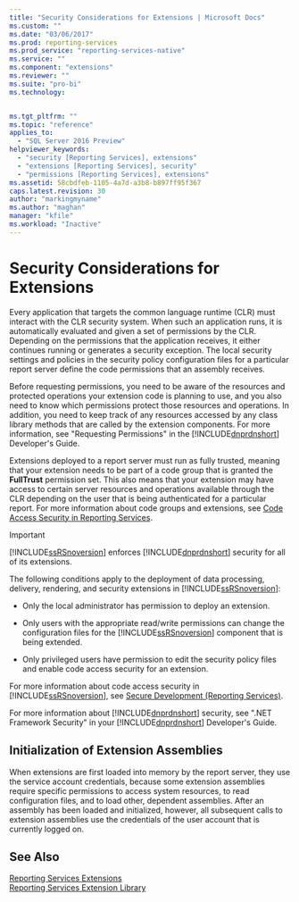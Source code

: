 ```yaml
---
title: "Security Considerations for Extensions | Microsoft Docs"
ms.custom: ""
ms.date: "03/06/2017"
ms.prod: reporting-services
ms.prod_service: "reporting-services-native"
ms.service: ""
ms.component: "extensions"
ms.reviewer: ""
ms.suite: "pro-bi"
ms.technology: 


ms.tgt_pltfrm: ""
ms.topic: "reference"
applies_to: 
  - "SQL Server 2016 Preview"
helpviewer_keywords: 
  - "security [Reporting Services], extensions"
  - "extensions [Reporting Services], security"
  - "permissions [Reporting Services], extensions"
ms.assetid: 58cbdfeb-1105-4a7d-a3b8-b897ff95f367
caps.latest.revision: 30
author: "markingmyname"
ms.author: "maghan"
manager: "kfile"
ms.workload: "Inactive"
---
```

# Security Considerations for Extensions
  Every application that targets the common language runtime (CLR) must interact with the CLR security system. When such an application runs, it is automatically evaluated and given a set of permissions by the CLR. Depending on the permissions that the application receives, it either continues running or generates a security exception. The local security settings and policies in the security policy configuration files for a particular report server define the code permissions that an assembly receives.  
  
 Before requesting permissions, you need to be aware of the resources and protected operations your extension code is planning to use, and you also need to know which permissions protect those resources and operations. In addition, you need to keep track of any resources accessed by any class library methods that are called by the extension components. For more information, see "Requesting Permissions" in the [!INCLUDE[dnprdnshort](../../includes/dnprdnshort-md.md)] Developer's Guide.  
  
 Extensions deployed to a report server must run as fully trusted, meaning that your extension needs to be part of a code group that is granted the **FullTrust** permission set. This also means that your extension may have access to certain server resources and operations available through the CLR depending on the user that is being authenticated for a particular report. For more information about code groups and extensions, see [Code Access Security in Reporting Services](../../reporting-services/extensions/secure-development/code-access-security-in-reporting-services.md).  
  
> [!IMPORTANT]  
>  [!INCLUDE[ssRSnoversion](../../includes/ssrsnoversion-md.md)] enforces [!INCLUDE[dnprdnshort](../../includes/dnprdnshort-md.md)] security for all of its extensions.  
  
 The following conditions apply to the deployment of data processing, delivery, rendering, and security extensions in [!INCLUDE[ssRSnoversion](../../includes/ssrsnoversion-md.md)]:  
  
-   Only the local administrator has permission to deploy an extension.  
  
-   Only users with the appropriate read/write permissions can change the configuration files for the [!INCLUDE[ssRSnoversion](../../includes/ssrsnoversion-md.md)] component that is being extended.  
  
-   Only privileged users have permission to edit the security policy files and enable code access security for an extension.  
  
 For more information about code access security in [!INCLUDE[ssRSnoversion](../../includes/ssrsnoversion-md.md)], see [Secure Development &#40;Reporting Services&#41;](../../reporting-services/extensions/secure-development/secure-development-reporting-services.md).  
  
 For more information about [!INCLUDE[dnprdnshort](../../includes/dnprdnshort-md.md)] security, see ".NET Framework Security" in your [!INCLUDE[dnprdnshort](../../includes/dnprdnshort-md.md)] Developer's Guide.  
  
## Initialization of Extension Assemblies  
 When extensions are first loaded into memory by the report server, they use the service account credentials, because some extension assemblies require specific permissions to access system resources, to read configuration files, and to load other, dependent assemblies. After an assembly has been loaded and initialized, however, all subsequent calls to extension assemblies use the credentials of the user account that is currently logged on.  
  
## See Also  
 [Reporting Services Extensions](../../reporting-services/extensions/reporting-services-extensions.md)   
 [Reporting Services Extension Library](../../reporting-services/extensions/reporting-services-extension-library.md)  
  
  
